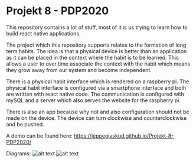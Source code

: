 # Projekt 8 - PDP2020
This repository contains a lot of stuff, most of it is us trying to learn how to build react native applications.

The project which this repository supports relates to the formation of long term habits.
The idea is that a physical device is better than an application as it can be placed in the context where the habit is to be learned. This allows a user to over time associate the context with the habit which means they grow away from our system and become independent.

There is a physical habit interface which is rendered on a raspberry pi. The physical habit interface is configured via a smartphone interface and both are written with react native code. The communication is configured with mySQL and a server which also serves the website for the raspberry pi.

There is also an app because why not and also configuration should not be made on the device.
The device can turn clockwise and counterclockwise and be pushed.

A demo can be found here: https://jeppegivskud.github.io/Projekt-8-PDP2020/

Diagrams:
![alt text](https://github.com/JeppeGivskud/Projekt-8-PDP2020/blob/main/IT3%20Flow%20chart.png?raw=true)
![alt text](https://github.com/JeppeGivskud/Projekt-8-PDP2020/blob/main/Poster.png?raw=true)
